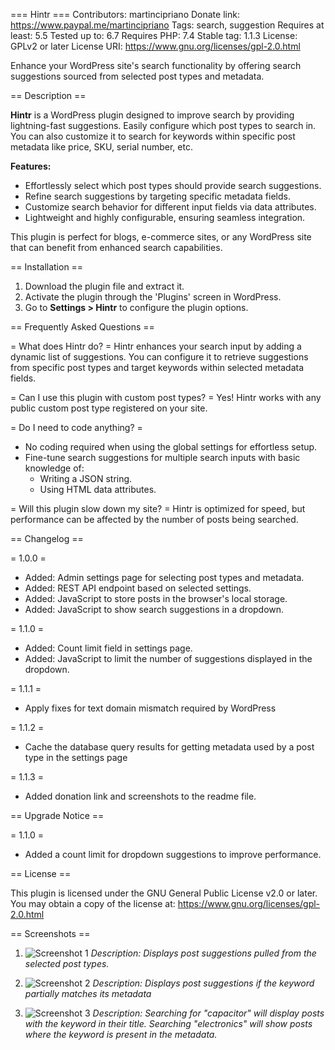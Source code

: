 === Hintr ===
Contributors: martincipriano
Donate link: https://www.paypal.me/martincipriano
Tags: search, suggestion
Requires at least: 5.5
Tested up to: 6.7
Requires PHP: 7.4
Stable tag: 1.1.3
License: GPLv2 or later
License URI: https://www.gnu.org/licenses/gpl-2.0.html

Enhance your WordPress site's search functionality by offering search suggestions sourced from selected post types and metadata.

== Description ==

**Hintr** is a WordPress plugin designed to improve search by providing lightning-fast suggestions.
Easily configure which post types to search in. You can also customize it to search for keywords within specific post metadata like price, SKU, serial number, etc.

**Features:**
- Effortlessly select which post types should provide search suggestions.
- Refine search suggestions by targeting specific metadata fields.
- Customize search behavior for different input fields via data attributes.
- Lightweight and highly configurable, ensuring seamless integration.

This plugin is perfect for blogs, e-commerce sites, or any WordPress site that can benefit from enhanced search capabilities.

== Installation ==

1. Download the plugin file and extract it.
2. Activate the plugin through the 'Plugins' screen in WordPress.
3. Go to **Settings > Hintr** to configure the plugin options.

== Frequently Asked Questions ==

= What does Hintr do? =
Hintr enhances your search input by adding a dynamic list of suggestions. You can configure it to retrieve suggestions from specific post types and target keywords within selected metadata fields.

= Can I use this plugin with custom post types? =
Yes! Hintr works with any public custom post type registered on your site.

= Do I need to code anything? =
- No coding required when using the global settings for effortless setup.
- Fine-tune search suggestions for multiple search inputs with basic knowledge of:
  - Writing a JSON string.
  - Using HTML data attributes.

= Will this plugin slow down my site? =
Hintr is optimized for speed, but performance can be affected by the number of posts being searched.

== Changelog ==

= 1.0.0 =
* Added: Admin settings page for selecting post types and metadata.
* Added: REST API endpoint based on selected settings.
* Added: JavaScript to store posts in the browser's local storage.
* Added: JavaScript to show search suggestions in a dropdown.

= 1.1.0 =
* Added: Count limit field in settings page.
* Added: JavaScript to limit the number of suggestions displayed in the dropdown.

= 1.1.1 =
* Apply fixes for text domain mismatch required by WordPress

= 1.1.2 =
* Cache the database query results for getting metadata used by a post type in the settings page

= 1.1.3 =
* Added donation link and screenshots to the readme file.

== Upgrade Notice ==

= 1.1.0 =
* Added a count limit for dropdown suggestions to improve performance.

== License ==

This plugin is licensed under the GNU General Public License v2.0 or later.  
You may obtain a copy of the license at: https://www.gnu.org/licenses/gpl-2.0.html

== Screenshots ==
1. ![Screenshot 1](assets/screenshot-1.png)
  *Description: Displays post suggestions pulled from the selected post types.*

2. ![Screenshot 2](assets/screenshot-2.png)
  *Description: Displays post suggestions if the keyword partially matches its metadata*

3. ![Screenshot 3](assets/screenshot-3.png)
  *Description: Searching for "capacitor" will display posts with the keyword in their title. Searching "electronics" will show posts where the keyword is present in the metadata.*